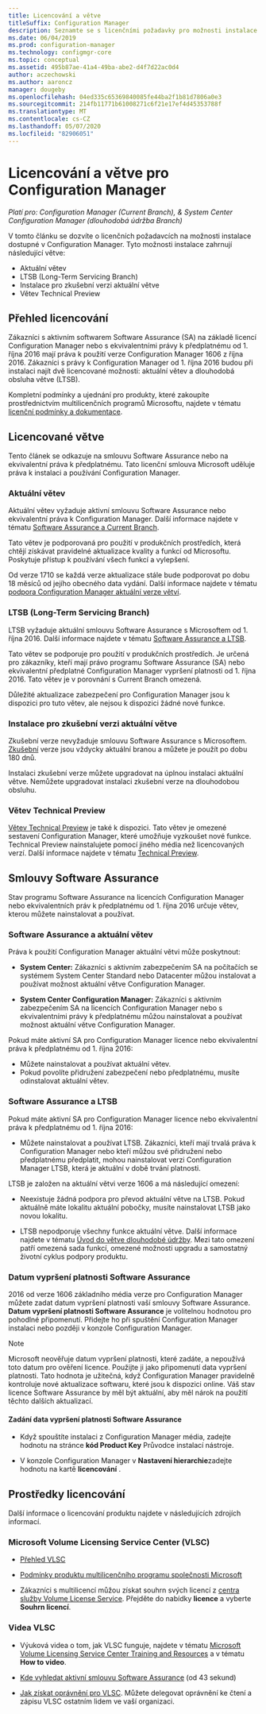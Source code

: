 ```yaml
---
title: Licencování a větve
titleSuffix: Configuration Manager
description: Seznamte se s licenčními požadavky pro možnosti instalace dostupné s Configuration Manager
ms.date: 06/04/2019
ms.prod: configuration-manager
ms.technology: configmgr-core
ms.topic: conceptual
ms.assetid: 495b87ae-41a4-49ba-abe2-d4f7d22ac0d4
author: aczechowski
ms.author: aaroncz
manager: dougeby
ms.openlocfilehash: 04ed335c65369840085fe44ba2f1b81d7806a0e3
ms.sourcegitcommit: 214fb11771b61008271c6f21e17ef4d45353788f
ms.translationtype: MT
ms.contentlocale: cs-CZ
ms.lasthandoff: 05/07/2020
ms.locfileid: "82906051"
---
```

# <a name="licensing-and-branches-for-configuration-manager"></a>Licencování a větve pro Configuration Manager

*Platí pro: Configuration Manager (Current Branch), & System Center Configuration Manager (dlouhodobá údržba Branch)*

V tomto článku se dozvíte o licenčních požadavcích na možnosti instalace dostupné v Configuration Manager. Tyto možnosti instalace zahrnují následující větve:

- Aktuální větev
- LTSB (Long-Term Servicing Branch)
- Instalace pro zkušební verzi aktuální větve
- Větev Technical Preview

## <a name="licensing-overview"></a>Přehled licencování

Zákazníci s aktivním softwarem Software Assurance (SA) na základě licencí Configuration Manager nebo s ekvivalentními právy k předplatnému od 1. října 2016 mají práva k použití verze Configuration Manager 1606 z října 2016. Zákazníci s právy k Configuration Manager od 1. října 2016 budou při instalaci najít dvě licencované možnosti: aktuální větev a dlouhodobá obsluha větve (LTSB).

Kompletní podmínky a ujednání pro produkty, které zakoupíte prostřednictvím multilicenčních programů Microsoftu, najdete v tématu [licenční podmínky a dokumentace](https://www.microsoftvolumelicensing.com/DocumentSearch.aspx?mode=1).


## <a name="licensed-branches"></a>Licencované větve

Tento článek se odkazuje na smlouvu Software Assurance nebo na ekvivalentní práva k předplatnému. Tato licenční smlouva Microsoft uděluje práva k instalaci a používání Configuration Manager.

### <a name="current-branch"></a>Aktuální větev

Aktuální větev vyžaduje aktivní smlouvu Software Assurance nebo ekvivalentní práva k Configuration Manager. Další informace najdete v tématu [Software Assurance a Current Branch](#software-assurance-and-the-current-branch).

Tato větev je podporovaná pro použití v produkčních prostředích, která chtějí získávat pravidelné aktualizace kvality a funkcí od Microsoftu. Poskytuje přístup k používání všech funkcí a vylepšení.

Od verze 1710 se každá verze aktualizace stále bude podporovat po dobu 18 měsíců od jejího obecného data vydání. Další informace najdete v tématu [podpora Configuration Manager aktuální verze větví](../servers/manage/current-branch-versions-supported.md).

### <a name="long-term-servicing-branch-ltsb"></a>LTSB (Long-Term Servicing Branch)

LTSB vyžaduje aktuální smlouvu Software Assurance s Microsoftem od 1. října 2016. Další informace najdete v tématu [Software Assurance a LTSB](#software-assurance-and-the-ltsb).

Tato větev se podporuje pro použití v produkčních prostředích. Je určená pro zákazníky, kteří mají právo programu Software Assurance (SA) nebo ekvivalentní předplatné Configuration Manager vypršení platnosti od 1. října 2016. Tato větev je v porovnání s Current Branch omezená.

Důležité aktualizace zabezpečení pro Configuration Manager jsou k dispozici pro tuto větev, ale nejsou k dispozici žádné nové funkce.

### <a name="evaluation-installation-of-the-current-branch"></a>Instalace pro zkušební verzi aktuální větve

Zkušební verze nevyžaduje smlouvu Software Assurance s Microsoftem. [Zkušební](https://www.microsoft.com/evalcenter/evaluate-system-center-configuration-manager-and-endpoint-protection) verze jsou vždycky aktuální branou a můžete je použít po dobu 180 dnů.

Instalaci zkušební verze můžete upgradovat na úplnou instalaci aktuální větve. Nemůžete upgradovat instalaci zkušební verze na dlouhodobou obsluhu.

### <a name="technical-preview-branch"></a>Větev Technical Preview

[Větev Technical Preview](https://www.microsoft.com/evalcenter/evaluate-system-center-configuration-manager-and-endpoint-protection-technical-preview) je také k dispozici. Tato větev je omezené sestavení Configuration Manager, které umožňuje vyzkoušet nové funkce. Technical Preview nainstalujete pomocí jiného média než licencovaných verzí. Další informace najdete v tématu [Technical Preview](../get-started/technical-preview.md).


## <a name="software-assurance-agreements"></a>Smlouvy Software Assurance

Stav programu Software Assurance na licencích Configuration Manager nebo ekvivalentních práv k předplatnému od 1. října 2016 určuje větev, kterou můžete nainstalovat a používat.

### <a name="software-assurance-and-the-current-branch"></a>Software Assurance a aktuální větev

Práva k použití Configuration Manager aktuální větvi může poskytnout:

- **System Center:** Zákazníci s aktivním zabezpečením SA na počítačích se systémem System Center Standard nebo Datacenter můžou instalovat a používat možnost aktuální větve Configuration Manager.

- **System Center Configuration Manager:** Zákazníci s aktivním zabezpečením SA na licencích Configuration Manager nebo s ekvivalentními právy k předplatnému můžou nainstalovat a používat možnost aktuální větve Configuration Manager.

Pokud máte aktivní SA pro Configuration Manager licence nebo ekvivalentní práva k předplatnému od 1. října 2016:

- Můžete nainstalovat a používat aktuální větev.
- Pokud povolíte přidružení zabezpečení nebo předplatnému, musíte odinstalovat aktuální větev.

### <a name="software-assurance-and-the-ltsb"></a>Software Assurance a LTSB

Pokud máte aktivní SA pro Configuration Manager licence nebo ekvivalentní práva k předplatnému od 1. října 2016:

- Můžete nainstalovat a používat LTSB. Zákazníci, kteří mají trvalá práva k Configuration Manager nebo kteří můžou své přidružení nebo předplatnému předplatit, mohou nainstalovat verzi Configuration Manager LTSB, která je aktuální v době trvání platnosti.

LTSB je založen na aktuální větvi verze 1606 a má následující omezení:

- Neexistuje žádná podpora pro převod aktuální větve na LTSB. Pokud aktuálně máte lokalitu aktuální pobočky, musíte nainstalovat LTSB jako novou lokalitu.  

- LTSB nepodporuje všechny funkce aktuální větve. Další informace najdete v tématu [Úvod do větve dlouhodobé údržby](introduction-to-the-ltsb.md). Mezi tato omezení patří omezená sada funkcí, omezené možnosti upgradu a samostatný životní cyklus podpory produktu.  

### <a name="software-assurance-expiration-date"></a>Datum vypršení platnosti Software Assurance

2016 od verze 1606 základního média verze pro Configuration Manager můžete zadat datum vypršení platnosti vaší smlouvy Software Assurance. **Datum vypršení platnosti Software Assurance** je volitelnou hodnotou pro pohodlné připomenutí. Přidejte ho při spuštění Configuration Manager instalaci nebo později v konzole Configuration Manager.

> [!NOTE]
> Microsoft neověřuje datum vypršení platnosti, které zadáte, a nepoužívá toto datum pro ověření licence. Použijte ji jako připomenutí data vypršení platnosti. Tato hodnota je užitečná, když Configuration Manager pravidelně kontroluje nové aktualizace softwaru, které jsou k dispozici online. Váš stav licence Software Assurance by měl být aktuální, aby měl nárok na použití těchto dalších aktualizací.

#### <a name="to-specify-the-software-assurance-expiration-date"></a>Zadání data vypršení platnosti Software Assurance

- Když spouštíte instalaci z Configuration Manager média, zadejte hodnotu na stránce **kód Product Key** Průvodce instalací nástroje.

- V konzole Configuration Manager v **Nastavení hierarchie**zadejte hodnotu na kartě **licencování** .


## <a name="licensing-resources"></a>Prostředky licencování

Další informace o licencování produktu najdete v následujících zdrojích informací.

### <a name="microsoft-volume-licensing-service-center-vlsc"></a>Microsoft Volume Licensing Service Center (VLSC)

- [Přehled VLSC](https://www.microsoft.com/Licensing/existing-customer/vlsc-training-and-resources.aspx)

- [Podmínky produktu multilicenčního programu společnosti Microsoft](https://www.microsoftvolumelicensing.com/DocumentSearch.aspx?mode=1)

- Zákazníci s multilicencí můžou získat souhrn svých licencí z [centra služby Volume License Service](https://www.microsoft.com/Licensing/servicecenter/default.aspx). Přejděte do nabídky **licence** a vyberte **Souhrn licencí**.

### <a name="vlsc-videos"></a>Videa VLSC

- Výuková videa o tom, jak VLSC funguje, najdete v tématu [Microsoft Volume Licensing Service Center Training and Resources](https://www.microsoft.com/licensing/existing-customer/vlsc-training-and-resources) a v tématu **How to video**.

- [Kde vyhledat aktivní smlouvu Software Assurance](https://www.microsoft.com/showcase/video.aspx?uuid=fe1846cb-1d26-49fc-b064-57b25dcc31a0) (od 43 sekund)  

- [Jak získat oprávnění pro VLSC](https://www.microsoft.com/showcase/video.aspx?uuid=ac4ed1ca-d0a9-43cd-89fa-74ccb555dec4). Můžete delegovat oprávnění ke čtení a zápisu VLSC ostatním lidem ve vaší organizaci.
